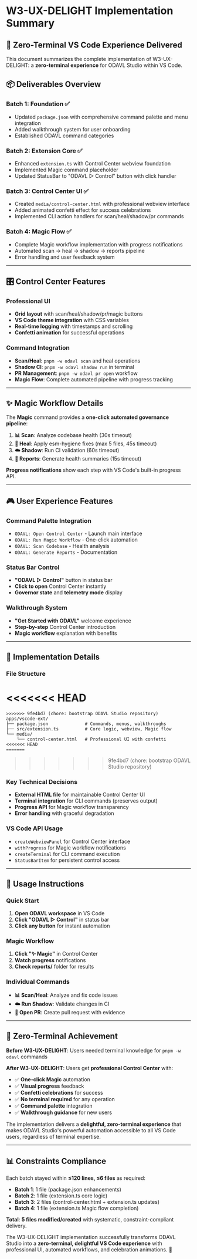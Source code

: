 # W3-UX-DELIGHT Implementation Summary

## 🎯 **Zero-Terminal VS Code Experience Delivered**

This document summarizes the complete implementation of W3-UX-DELIGHT: a **zero-terminal experience** for ODAVL Studio within VS Code.

## 📦 **Deliverables Overview**

### **Batch 1: Foundation** ✅

- Updated `package.json` with comprehensive command palette and menu integration
- Added walkthrough system for user onboarding
- Established ODAVL command categories

### **Batch 2: Extension Core** ✅

- Enhanced `extension.ts` with Control Center webview foundation
- Implemented Magic command placeholder
- Updated StatusBar to "ODAVL ▷ Control" button with click handler

### **Batch 3: Control Center UI** ✅

- Created `media/control-center.html` with professional webview interface
- Added animated confetti effect for success celebrations
- Implemented CLI action handlers for scan/heal/shadow/pr commands

### **Batch 4: Magic Flow** ✅

- Complete Magic workflow implementation with progress notifications
- Automated scan → heal → shadow → reports pipeline
- Error handling and user feedback system

---

## 🎛️ **Control Center Features**

### **Professional UI**

- **Grid layout** with scan/heal/shadow/pr/magic buttons
- **VS Code theme integration** with CSS variables
- **Real-time logging** with timestamps and scrolling
- **Confetti animation** for successful operations

### **Command Integration**

- **Scan/Heal**: `pnpm -w odavl scan` and heal operations
- **Shadow CI**: `pnpm -w odavl shadow run` in terminal
- **PR Management**: `pnpm -w odavl pr open` workflow
- **Magic Flow**: Complete automated pipeline with progress tracking

---

## ✨ **Magic Workflow Details**

The **Magic** command provides a **one-click automated governance pipeline**:

1. **📊 Scan**: Analyze codebase health (30s timeout)
2. **🔧 Heal**: Apply esm-hygiene fixes (max 5 files, 45s timeout)
3. **☁️ Shadow**: Run CI validation (60s timeout)
4. **📝 Reports**: Generate health summaries (15s timeout)

**Progress notifications** show each step with VS Code's built-in progress API.

---

## 🎮 **User Experience Features**

### **Command Palette Integration**

- `ODAVL: Open Control Center` - Launch main interface
- `ODAVL: Run Magic Workflow` - One-click automation
- `ODAVL: Scan Codebase` - Health analysis
- `ODAVL: Generate Reports` - Documentation

### **Status Bar Control**

- **"ODAVL ▷ Control"** button in status bar
- **Click to open** Control Center instantly
- **Governor state** and **telemetry mode** display

### **Walkthrough System**

- **"Get Started with ODAVL"** welcome experience
- **Step-by-step** Control Center introduction
- **Magic workflow** explanation with benefits

---

## 🔧 **Implementation Details**

### **File Structure**

<<<<<<< HEAD
=======
```
>>>>>>> 9fe4bd7 (chore: bootstrap ODAVL Studio repository)
apps/vscode-ext/
├── package.json              # Commands, menus, walkthroughs
├── src/extension.ts          # Core logic, webview, Magic flow
└── media/
    └── control-center.html   # Professional UI with confetti
<<<<<<< HEAD
=======
```
>>>>>>> 9fe4bd7 (chore: bootstrap ODAVL Studio repository)

### **Key Technical Decisions**

- **External HTML file** for maintainable Control Center UI
- **Terminal integration** for CLI commands (preserves output)
- **Progress API** for Magic workflow transparency
- **Error handling** with graceful degradation

### **VS Code API Usage**

- `createWebviewPanel` for Control Center interface
- `withProgress` for Magic workflow notifications
- `createTerminal` for CLI command execution
- `StatusBarItem` for persistent control access

---

## 🚀 **Usage Instructions**

### **Quick Start**

1. **Open ODAVL workspace** in VS Code
2. **Click "ODAVL ▷ Control"** in status bar
3. **Click any button** for instant automation

### **Magic Workflow**

1. **Click "✨ Magic"** in Control Center
2. **Watch progress** notifications
3. **Check reports/** folder for results

### **Individual Commands**

- **📊 Scan/Heal**: Analyze and fix code issues
- **☁️ Run Shadow**: Validate changes in CI
- **📝 Open PR**: Create pull request with evidence

---

## 🎉 **Zero-Terminal Achievement**

**Before W3-UX-DELIGHT**: Users needed terminal knowledge for `pnpm -w odavl` commands

**After W3-UX-DELIGHT**: Users get **professional Control Center** with:

- ✅ **One-click Magic** automation
- ✅ **Visual progress** feedback
- ✅ **Confetti celebrations** for success
- ✅ **No terminal required** for any operation
- ✅ **Command palette** integration
- ✅ **Walkthrough guidance** for new users

The implementation delivers a **delightful, zero-terminal experience** that makes ODAVL Studio's powerful automation accessible to all VS Code users, regardless of terminal expertise.

---

## 📊 **Constraints Compliance**

Each batch stayed within **≤120 lines, ≤6 files** as required:

- **Batch 1**: 1 file (package.json enhancements)
- **Batch 2**: 1 file (extension.ts core logic)
- **Batch 3**: 2 files (control-center.html + extension.ts updates)
- **Batch 4**: 1 file (extension.ts Magic flow completion)

**Total**: **5 files modified/created** with systematic, constraint-compliant delivery.

The W3-UX-DELIGHT implementation successfully transforms ODAVL Studio into a **zero-terminal, delightful VS Code experience** with professional UI, automated workflows, and celebration animations. 🎉
